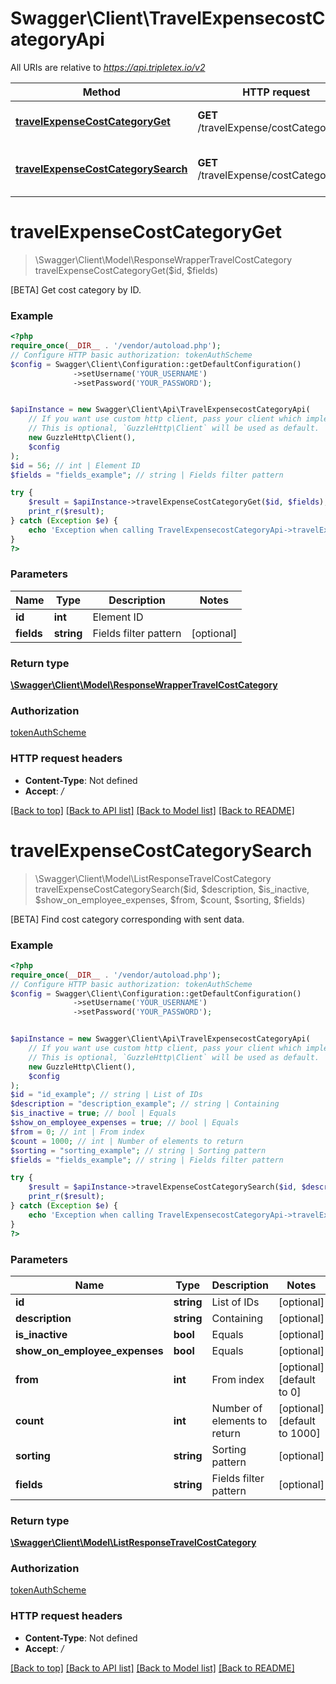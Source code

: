 # Swagger\Client\TravelExpensecostCategoryApi

All URIs are relative to *https://api.tripletex.io/v2*

Method | HTTP request | Description
------------- | ------------- | -------------
[**travelExpenseCostCategoryGet**](TravelExpensecostCategoryApi.md#travelexpensecostcategoryget) | **GET** /travelExpense/costCategory/{id} | [BETA] Get cost category by ID.
[**travelExpenseCostCategorySearch**](TravelExpensecostCategoryApi.md#travelexpensecostcategorysearch) | **GET** /travelExpense/costCategory | [BETA] Find cost category corresponding with sent data.

# **travelExpenseCostCategoryGet**
> \Swagger\Client\Model\ResponseWrapperTravelCostCategory travelExpenseCostCategoryGet($id, $fields)

[BETA] Get cost category by ID.

### Example
```php
<?php
require_once(__DIR__ . '/vendor/autoload.php');
// Configure HTTP basic authorization: tokenAuthScheme
$config = Swagger\Client\Configuration::getDefaultConfiguration()
              ->setUsername('YOUR_USERNAME')
              ->setPassword('YOUR_PASSWORD');


$apiInstance = new Swagger\Client\Api\TravelExpensecostCategoryApi(
    // If you want use custom http client, pass your client which implements `GuzzleHttp\ClientInterface`.
    // This is optional, `GuzzleHttp\Client` will be used as default.
    new GuzzleHttp\Client(),
    $config
);
$id = 56; // int | Element ID
$fields = "fields_example"; // string | Fields filter pattern

try {
    $result = $apiInstance->travelExpenseCostCategoryGet($id, $fields);
    print_r($result);
} catch (Exception $e) {
    echo 'Exception when calling TravelExpensecostCategoryApi->travelExpenseCostCategoryGet: ', $e->getMessage(), PHP_EOL;
}
?>
```

### Parameters

Name | Type | Description  | Notes
------------- | ------------- | ------------- | -------------
 **id** | **int**| Element ID |
 **fields** | **string**| Fields filter pattern | [optional]

### Return type

[**\Swagger\Client\Model\ResponseWrapperTravelCostCategory**](../Model/ResponseWrapperTravelCostCategory.md)

### Authorization

[tokenAuthScheme](../../README.md#tokenAuthScheme)

### HTTP request headers

 - **Content-Type**: Not defined
 - **Accept**: */*

[[Back to top]](#) [[Back to API list]](../../README.md#documentation-for-api-endpoints) [[Back to Model list]](../../README.md#documentation-for-models) [[Back to README]](../../README.md)

# **travelExpenseCostCategorySearch**
> \Swagger\Client\Model\ListResponseTravelCostCategory travelExpenseCostCategorySearch($id, $description, $is_inactive, $show_on_employee_expenses, $from, $count, $sorting, $fields)

[BETA] Find cost category corresponding with sent data.

### Example
```php
<?php
require_once(__DIR__ . '/vendor/autoload.php');
// Configure HTTP basic authorization: tokenAuthScheme
$config = Swagger\Client\Configuration::getDefaultConfiguration()
              ->setUsername('YOUR_USERNAME')
              ->setPassword('YOUR_PASSWORD');


$apiInstance = new Swagger\Client\Api\TravelExpensecostCategoryApi(
    // If you want use custom http client, pass your client which implements `GuzzleHttp\ClientInterface`.
    // This is optional, `GuzzleHttp\Client` will be used as default.
    new GuzzleHttp\Client(),
    $config
);
$id = "id_example"; // string | List of IDs
$description = "description_example"; // string | Containing
$is_inactive = true; // bool | Equals
$show_on_employee_expenses = true; // bool | Equals
$from = 0; // int | From index
$count = 1000; // int | Number of elements to return
$sorting = "sorting_example"; // string | Sorting pattern
$fields = "fields_example"; // string | Fields filter pattern

try {
    $result = $apiInstance->travelExpenseCostCategorySearch($id, $description, $is_inactive, $show_on_employee_expenses, $from, $count, $sorting, $fields);
    print_r($result);
} catch (Exception $e) {
    echo 'Exception when calling TravelExpensecostCategoryApi->travelExpenseCostCategorySearch: ', $e->getMessage(), PHP_EOL;
}
?>
```

### Parameters

Name | Type | Description  | Notes
------------- | ------------- | ------------- | -------------
 **id** | **string**| List of IDs | [optional]
 **description** | **string**| Containing | [optional]
 **is_inactive** | **bool**| Equals | [optional]
 **show_on_employee_expenses** | **bool**| Equals | [optional]
 **from** | **int**| From index | [optional] [default to 0]
 **count** | **int**| Number of elements to return | [optional] [default to 1000]
 **sorting** | **string**| Sorting pattern | [optional]
 **fields** | **string**| Fields filter pattern | [optional]

### Return type

[**\Swagger\Client\Model\ListResponseTravelCostCategory**](../Model/ListResponseTravelCostCategory.md)

### Authorization

[tokenAuthScheme](../../README.md#tokenAuthScheme)

### HTTP request headers

 - **Content-Type**: Not defined
 - **Accept**: */*

[[Back to top]](#) [[Back to API list]](../../README.md#documentation-for-api-endpoints) [[Back to Model list]](../../README.md#documentation-for-models) [[Back to README]](../../README.md)

